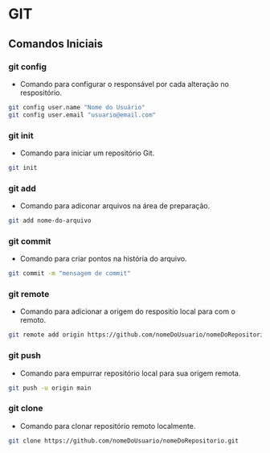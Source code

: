 
# GIT

## Comandos Iniciais

### git config
- Comando para configurar o responsável por cada alteração no respositório.

~~~ bash
git config user.name "Nome do Usuário"
git config user.email "usuario@email.com"
~~~

### git init
- Comando para iniciar um repositório Git.

~~~ bash
git init
~~~

### git add
- Comando para adiconar arquivos na área de preparação.

~~~ bash
git add nome-do-arquivo
~~~

### git commit
- Comando para criar pontos na história do arquivo.

~~~ bash
git commit -m "mensagem de commit"
~~~

### git remote
- Comando para adicionar a origem do respositío local para com o remoto.

~~~ bash
git remote add origin https://github.com/nomeDoUsuario/nomeDoRepositorio.git
~~~

### git push
- Comando para empurrar repositório local para sua origem remota.

~~~ bash
git push -u origin main
~~~

### git clone
- Comando para clonar repositório remoto localmente.

~~~ bash
git clone https://github.com/nomeDoUsuario/nomeDoRepositorio.git
~~~
